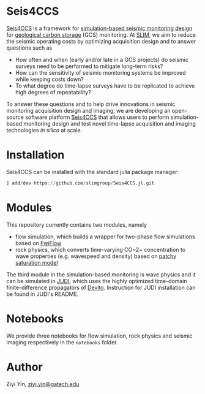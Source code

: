 # Seis4CCS

[Seis4CCS] is a framework for [simulation-based seismic monitoring design](https://slim.gatech.edu/research/geological-carbon-storage#simulation-based-monitoring-design) for [geological carbon storage](https://slim.gatech.edu/research/geological-carbon-storage) (GCS) monitoring. At [SLIM], we aim to reduce the seismic operating costs by optimizing acquisition design and to answer questions such as

- How often and when (early and/or late in a GCS projects) do seismic surveys need to be performed to mitigate long-term risks?
- How can the sensitivity of seismic monitoring systems be improved while keeping costs down?
- To what degree do time-lapse surveys have to be replicated to achieve high degrees of repeatability?

To answer these questions and to help drive innovations in seismic monitoring acquisition design and imaging, we are developing an open-source software platform [Seis4CCS] that allows users to perform simulation-based monitoring design and test novel time-lapse acquisition and imaging technologies *in silico* at scale.

# Installation

Seis4CCS can be installed with the standard julia package manager:

```julia
] add/dev https://github.com/slimgroup/Seis4CCS.jl.git
```

# Modules

This repository currently contains two modules, namely

- flow simulation, which builds a wrapper for two-phase flow simulations based on [FwiFlow]
- rock physics, which converts time-varying CO~2~ concentration to wave properties (e.g. wavespeed and density) based on [patchy saturation model](https://www.cambridge.org/core/books/quantitative-seismic-interpretation/EB6A36B78CCF07187723F6F5364EDCF8)

The third module in the simulation-based monitoring is wave physics and it can be simulated in [JUDI], which uses the highly optimized time-domain finite-difference propagators of [Devito]. Instruction for JUDI installation can be found in JUDI's README.

# Notebooks

We provide three notebooks for flow simulation, rock physics and seismic imaging respectively in the `notebooks` folder.

# Author

Ziyi Yin, ziyi.yin@gatech.edu

[Seis4CCS]:https://github.com/slimgroup/Seis4CCS.jl
[SLIM]:https://slim.gatech.edu/
[FwiFlow]:https://github.com/lidongzh/FwiFlow.jl
[JUDI]:https://github.com/slimgroup/JUDI.jl
[Devito]:https://www.devitoproject.org/